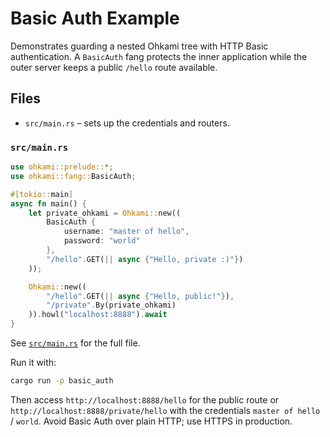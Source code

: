 # Basic Auth Example

Demonstrates guarding a nested Ohkami tree with HTTP Basic authentication. A
`BasicAuth` fang protects the inner application while the outer server keeps a
public `/hello` route available.

## Files

- `src/main.rs` – sets up the credentials and routers.

### `src/main.rs`

```rust
use ohkami::prelude::*;
use ohkami::fang::BasicAuth;

#[tokio::main]
async fn main() {
    let private_ohkami = Ohkami::new((
        BasicAuth {
            username: "master of hello",
            password: "world"
        },
        "/hello".GET(|| async {"Hello, private :)"})
    ));

    Ohkami::new((
        "/hello".GET(|| async {"Hello, public!"}),
        "/private".By(private_ohkami)
    )).howl("localhost:8888").await
}
```

See [`src/main.rs`](../../ohkami-0.24/examples/basic_auth/src/main.rs) for the
full file.

Run it with:

```bash
cargo run -p basic_auth
```

Then access `http://localhost:8888/hello` for the public route or
`http://localhost:8888/private/hello` with the credentials `master of hello` /
`world`. Avoid Basic Auth over plain HTTP; use HTTPS in production.
